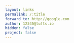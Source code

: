 ```yaml
---
layout: links
permalink: /:title
forward_to: http://google.com
author: 12345@tufts.io
hidden: false
project: false
---
```

